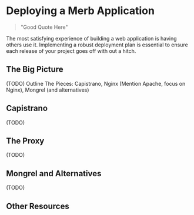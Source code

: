 # Deploying a Merb Application

> "Good Quote Here"

The most satisfying experience of building a web application is having others use it.  Implementing a robust deployment plan is essential to ensure each release of your project goes off with out a hitch.

## The Big Picture

(TODO) Outline The Pieces: Capistrano, Nginx (Mention Apache, focus on Nginx), Mongrel (and alternatives)

## Capistrano

(TODO)

## The Proxy

(TODO)

## Mongrel and Alternatives

(TODO)

## Other Resources